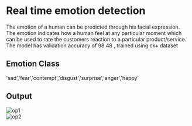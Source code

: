 # **Real time emotion detection**
The emotion of a human can be predicted through his facial expression. The emotion indicates how a human feel at any particular moment which can be used to rate the customers reaction to a particular product/service. The model has validation accuracy of 98.48 , trained using ck+ dataset<br />

## **Emotion Class**
'sad','fear','contempt','disgust','surprise','anger','happy'
## **Output**
![op1](https://user-images.githubusercontent.com/45633028/136155770-6f15f5e9-51a7-441e-ac38-4a717c05c4bd.png)<br />
![op2](https://user-images.githubusercontent.com/45633028/136155773-c55061fa-3602-4aef-b0a7-cb7eadfa9b2f.png)

